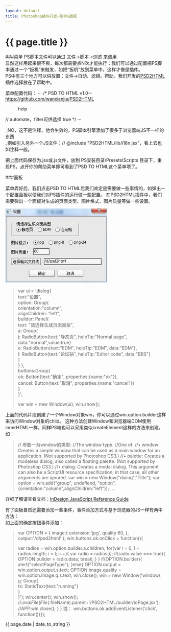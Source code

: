 ```yaml
---
layout: default
title: Photoshop插件开发-菜单&面板
---
```

# {{ page.title }}  



###菜单
PS脚本文件可以通过 文件->脚本->浏览 来调用  
显然这样用起来很不爽，每次都需要点N次才能执行；我们可以通过配置把PS脚本通过一个“扳机”来触发，如把“扳机”放到菜单中，这样才像是插件。  
PS中有三个地方可以供放置：文件->自动、滤镜、帮助。我们开发的[PSD2HTML](https://github.com/wanxianjia/PSD2HTML)插件选择放在了帮助中。

菜单配置代码：
···
/*
<javascriptresource> 
<name>PSD TO HTML</name> 
<about>v1.0--https://github.com/wanxianjia/PSD2HTML</about> 
<menu>help</menu> // automate，filter可供选择
<enableinfo>true</enableinfo> 
</javascriptresource>
*/
···

_NO，这不是注释，他会生效的，PS脚本引擎添加了很多于浏览器端JS不一样的东西  
_例如引入另外一个JS文件：// @include "PSD2HTML/lib/i18n.jsx"，看上去也如注释一般。  



把上面代码保存为.jsx或.js文件，放到 PS安装目录\Presets\Scripts 目录下，重启PS，点开你的帮助菜单即可看到了PSD TO HTML这个菜单项了。

###面板

菜单弄好后，我们点击PSD TO HTML后我们肯定是需要做一些事情的，如弹出一个配置面板以便我们对PS插件的运行做一些配置。
在PSD2HTML插件中，我们需要弹出一个面板对生成的页面类型、图片格式、图片质量等做一些设置。

![Foo](img/panel.jpg)

>var ui = 'dialog{\
>    text:"设置",\
>    option: Group{\
>        orientation:"column",\
>        alignChildren: "left",\
>        builder: Panel{\
>            text: "请选择生成页面类型",\
>            a: Group{\
>                j: RadioButton{text:"静态页", helpTip:"Normal page", data:"normal",value:true}\
>                e: RadioButton{text:"EDM", helpTip:"EDM", data:"EDM"},\
>                l: RadioButton{text:"论坛贴", helpTip:"Editor code", data:"BBS"}\
>            }\
>        }
>    },\
>    buttons:Group{\
>        ok: Button{text:"确定",  properties:{name:"ok"}},\
>        cancel: Button{text:"取消",  properties:{name:"cancel"}}\
>    }\
>}';
>
>var win = new Window(ui);
>win.show();

上面的代码片段创建了一个Window对象win，你可以通过win.option.builder这样来访问Window对象的child。
这种方法创建Window和浏览器端DOM使用innerHTML一样，同样PS端也可以采用类似createElement这样的方法来创建。  
如：
>// 参数一为window的类型:
>//The window type. 
>//One of: 
>//•  window: Creates a simple window that can be used as a main window for an application. (Not supported by Photoshop CS3.) 
>//•  palette: Creates a modeless dialog, also called a floating palette. (Not supported by Photoshop CS3.) 
>//•  dialog: Creates a modal dialog. This argument can also be a ScriptUI resource specification; in that case, all other arguments are ignored. 
>var win = new Window("dialog","Title"); 
>var option = win.add("group", undefiend, "option",{orientation:"column",alignChildren:"left"});
> ...

详细了解请查看文档：[InDesign JavaScript Reference Guide](http://www.jongware.com/idjshelp.html)

有了面板自然还需要添加一些事件，事件添加方式与基于浏览器的JS一样有两中方法：  
如上面的确定按钮事件添加：
>var OPTION = {
>		image:{
>			extension:'jpg',
>			quality:60,
>		},
>		output:'/d/psd2html'
>	};
>win.buttons.ok.onClick = function(){
>    
>    var radios = win.option.builder.a.children;
>    for(var i = 0, l = radios.length; i < l; i++){
>        var radio = radios[i];
>        if(radio.value === true){
>            OPTION.builder = radio.data;
>            break;
>        }
>    }
>    if(OPTION.builder){
>        alert("selectPageType");
>    }else{
>        OPTION.output = win.option.output.s.text;
>        OPTION.image.quality = win.option.image.q.s.text;
>        win.close();
>        win = new Window('window{\
>            g: Group{\
>                tx: StaticText{text:"running"}\
>            }\
>        }');
>        win.center();
>        win.show();
>        //$.evalFile(File($.fileName).parent+'/PSD2HTML/builder/toPage.jsx');       
>        //APP.win.close();
>    }
>}
或：
>win.buttons.ok.addEventListener('click', function(){});

<p>{{ page.date | date_to_string }}</p>